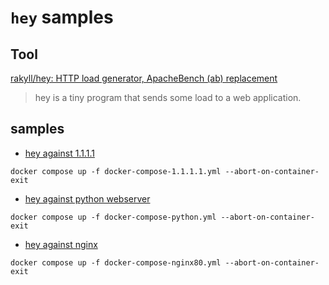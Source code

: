 # `hey` samples

## Tool

[rakyll/hey: HTTP load generator, ApacheBench (ab) replacement](https://github.com/rakyll/hey)

> hey is a tiny program that sends some load to a web application.

## samples

* [hey against 1.1.1.1](docker-compose-1.1.1.1.yml)
```
docker compose up -f docker-compose-1.1.1.1.yml --abort-on-container-exit
```

* [hey against python webserver](docker-compose-python.yml)
```
docker compose up -f docker-compose-python.yml --abort-on-container-exit
```

* [hey against nginx](docker-compose-nginx80.yml)
```
docker compose up -f docker-compose-nginx80.yml --abort-on-container-exit
```
